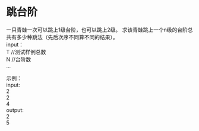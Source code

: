 # 跳台阶

一只青蛙一次可以跳上1级台阶，也可以跳上2级。
求该青蛙跳上一个n级的台阶总共有多少种跳法（先后次序不同算不同的结果）。</br>
input：</br>
T //测试样例总数</br>
N //台阶数</br>
...

示例：</br>
input:</br>
2</br>
2</br>
4</br>
output:</br>
2</br>
5</br>